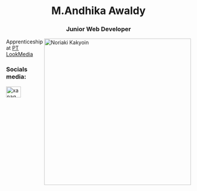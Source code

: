 <h1 align="center">M.Andhika Awaldy</h1>
<h3 align="center">Junior Web Developer</h3>
<img align="right" alt="Noriaki Kakyoin" width="400" src="https://www.google.com/url?sa=i&url=https%3A%2F%2Ftenor.com%2Fview%2Fmortal-kombat-kombat-kast-2023-johnny-johnny-cage-gif-10393619527163142648&psig=AOvVaw3SiitNcdtBBRNr1nRbAkAO&ust=1698413303107000&source=images&cd=vfe&ved=0CBIQjhxqFwoTCPD6ydrok4IDFQAAAAAdAAAAABAQ"

Apprenticeship at [PT LookMedia](https://lookmedia.co.id/)

<h3 align="left">Socials media:</h3>
<p align="left">
<a href="https://www.instagram.com/wildanziddan28" target="blank"><img align="center" src="https://raw.githubusercontent.com/rahuldkjain/github-profile-readme-generator/master/src/images/icons/Social/instagram.svg" alt="xanaqwerty" height="30" width="40" /></a>
</p>
